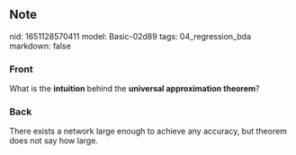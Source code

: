 ## Note
nid: 1651128570411
model: Basic-02d89
tags: 04_regression_bda
markdown: false

### Front
What is the <b>intuition </b>behind the <b>universal approximation theorem</b>?

### Back
There exists a network large enough to achieve any accuracy, but theorem does not say how large.
